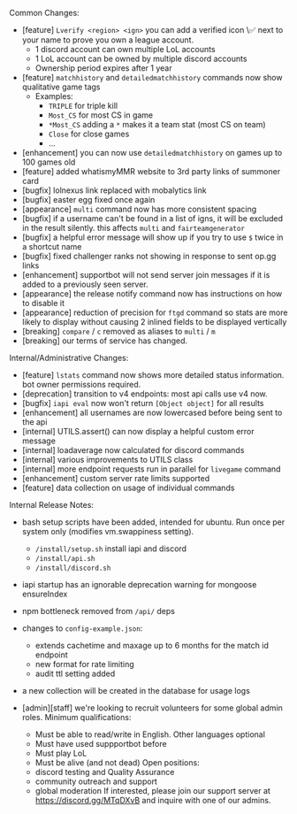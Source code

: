 Common Changes:
- [feature] `Lverify <region> <ign>` you can add a verified icon \✅ next to your name to prove you own a league account.
    - 1 discord account can own multiple LoL accounts
    - 1 LoL account can be owned by multiple discord accounts
    - Ownership period expires after 1 year
- [feature] `matchhistory` and `detailedmatchhistory` commands now show qualitative game tags
    - Examples:
        - `TRIPLE` for triple kill
        - `Most_CS` for most CS in game
        - `*Most_CS` adding a `*` makes it a team stat (most CS on team)
        - `Close` for close games
        - ...
- [enhancement] you can now use `detailedmatchhistory` on games up to 100 games old
- [feature] added whatismyMMR website to 3rd party links of summoner card
- [bugfix] lolnexus link replaced with mobalytics link
- [bugfix] easter egg fixed once again
- [appearance] `multi` command now has more consistent spacing
- [bugfix] if a username can't be found in a list of igns, it will be excluded in the result silently. this affects `multi` and `fairteamgenerator`
- [bugfix] a helpful error message will show up if you try to use `$` twice in a shortcut name
- [bugfix] fixed challenger ranks not showing in response to sent op.gg links
- [enhancement] supportbot will not send server join messages if it is added to a previously seen server.
- [appearance] the release notify command now has instructions on how to disable it
- [appearance] reduction of precision for `ftgd` command so stats are more likely to display without causing 2 inlined fields to be displayed vertically
- [breaking] `compare` / `c` removed as aliases to `multi` / `m`
- [breaking] our terms of service has changed.

Internal/Administrative Changes:
- [feature] `lstats` command now shows more detailed status information. bot owner permissions required.
- [deprecation] transition to v4 endpoints: most api calls use v4 now.
- [bugfix] `iapi eval` now won't return `[Object object]` for all results
- [enhancement] all usernames are now lowercased before being sent to the api
- [internal] UTILS.assert() can now display a helpful custom error message
- [internal] loadaverage now calculated for discord commands
- [internal] various improvements to UTILS class
- [internal] more endpoint requests run in parallel for `livegame` command
- [enhancement] custom server rate limits supported
- [feature] data collection on usage of individual commands


Internal Release Notes:
- bash setup scripts have been added, intended for ubuntu. Run once per system only (modifies vm.swappiness setting).
    - `/install/setup.sh` install iapi and discord
    - `/install/api.sh`
    - `/install/discord.sh`
- iapi startup has an ignorable deprecation warning for mongoose ensureIndex
- npm bottleneck removed from `/api/` deps
- changes to `config-example.json`:
    - extends cachetime and maxage up to 6 months for the match id endpoint
    - new format for rate limiting
    - audit ttl setting added
- a new collection will be created in the database for usage logs


- [admin][staff] we're looking to recruit volunteers for some global admin roles. Minimum qualifications:
    - Must be able to read/write in English. Other languages optional
    - Must have used suppportbot before
    - Must play LoL
    - Must be alive (and not dead)
Open positions:
    - discord testing and Quality Assurance
    - community outreach and support
    - global moderation
If interested, please join our support server at <https://discord.gg/MTqDXvB> and inquire with one of our admins.